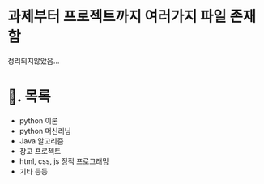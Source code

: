 # 과제부터 프로젝트까지 여러가지 파일 존재함 #
정리되지않았음...

# 🧻. 목록 #
+ python 이론
+ python 머신러닝
+ Java 알고리즘
+ 장고 프로젝트
+ html, css, js 정적 프로그래밍
+ 기타 등등
